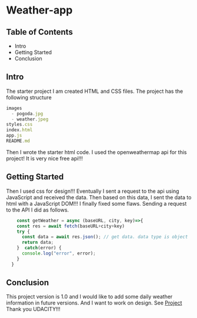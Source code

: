 # Weather-app

## Table of Contents

* Intro
* Getting Started
* Conclusion
## Intro
The starter project I am created HTML and CSS files. 
The project has the following structure
```javascript
images
  - pogoda.jpg
  - weather.jpeg
styles.css    
index.html
app.js
README.md
```
Then I wrote the starter html code.
I used the openweathermap api for this project! It is very nice free api!!!
## Getting Started
Then I used css for design!!!
Eventually I sent a request to the api using JavaScript and received the data. Then based on this data, I sent the data to html with a JavaScript DOM!!!
I finally fixed some flaws.
Sending a request to the API I did as follows.
```javascript
    const getWeather = async (baseURL, city, key)=>{
    const res = await fetch(baseURL+city+key)
    try {
      const data = await res.json(); // get data. data type is object
      return data;
    }  catch(error) {
      console.log("error", error);
    }
  }
```
## Conclusion
This project version is 1.0 and I would like to add some daily weather information in future versions. And I want to work on design.
See [Project](http://t99323py.beget.tech/weatherapp/)
Thank you UDACITY!!!